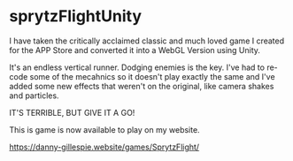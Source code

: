 # sprytzFlightUnity

I have taken the critically acclaimed classic
and much loved game I created for the APP Store
and converted it into a WebGL Version using Unity.

It's an endless vertical runner. Dodging enemies
is the key. I've had to re-code some of the mecahnics
so it doesn't play exactly the same and I've added
some new effects that weren't on the original, like
camera shakes and particles.

IT'S TERRIBLE, BUT GIVE IT A GO!

This is game is now available to play on my website.

https://danny-gillespie.website/games/SprytzFlight/
